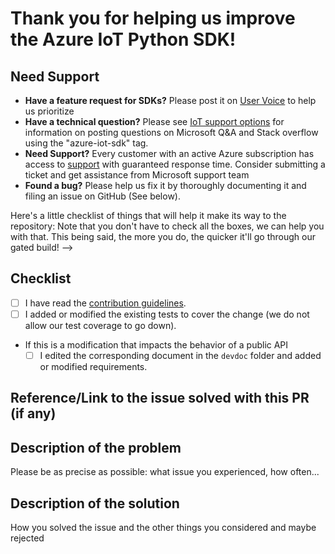 # Thank you for helping us improve the Azure IoT Python SDK!

## Need Support

- **Have a feature request for SDKs?** Please post it on [User Voice](https://feedback.azure.com/forums/321918-azure-iot) to help us prioritize
- **Have a technical question?** Please see [IoT support options](https://aka.ms/IoTHelp) for information on posting questions on Microsoft Q&A and Stack overflow using the "azure-iot-sdk" tag.
- **Need Support?** Every customer with an active Azure subscription has access to [support](https://docs.microsoft.com/en-us/azure/azure-supportability/how-to-create-azure-support-request) with guaranteed response time.  Consider submitting a ticket and get assistance from Microsoft support team
- **Found a bug?** Please help us fix it by thoroughly documenting it and filing an issue on GitHub (See below).

Here's a little checklist of things that will help it make its way to the repository: Note that you don't have to check all the boxes, we can help you with that.
This being said, the more you do, the quicker it'll go through our gated build!
-->

## Checklist

- [ ] I have read the [contribution guidelines](https://github.com/Azure/azure-iot-sdk-python/.github/CONTRIBUTING.md).
- [ ] I added or modified the existing tests to cover the change (we do not allow our test coverage to go down).
- If this is a modification that impacts the behavior of a public API
  - [ ] I edited the corresponding document in the `devdoc` folder and added or modified requirements.

## Reference/Link to the issue solved with this PR (if any)

## Description of the problem

Please be as precise as possible: what issue you experienced, how often...

## Description of the solution

How you solved the issue and the other things you considered and maybe rejected
